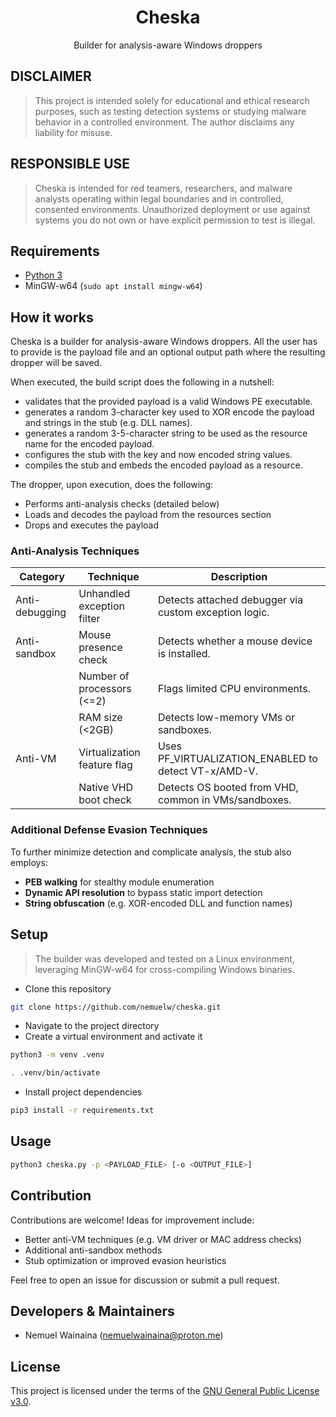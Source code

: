 <h1 align="center">Cheska</h1>

<p align="center">Builder for analysis-aware Windows droppers</p>

## DISCLAIMER

> This project is intended solely for educational and ethical research purposes, such as testing detection
> systems or studying malware behavior in a controlled environment. The author disclaims any liability for
> misuse.

## RESPONSIBLE USE

> Cheska is intended for red teamers, researchers, and malware analysts operating within legal boundaries and
> in controlled, consented environments. Unauthorized deployment or use against systems you do not own or have
> explicit permission to test is illegal.

## Requirements

- [Python 3](https://www.python.org/downloads)
- MinGW-w64 (`sudo apt install mingw-w64`)

## How it works

Cheska is a builder for analysis-aware Windows droppers. All the user has to provide is the payload file and
an optional output path where the resulting dropper will be saved.

When executed, the build script does the following in a nutshell:
- validates that the provided payload is a valid Windows PE executable.
- generates a random 3-character key used to XOR encode the payload and strings in the stub (e.g. DLL names).
- generates a random 3-5-character string to be used as the resource name for the encoded payload.
- configures the stub with the key and now encoded string values.
- compiles the stub and embeds the encoded payload as a resource.

The dropper, upon execution, does the following:

- Performs anti-analysis checks (detailed below)
- Loads and decodes the payload from the resources section
- Drops and executes the payload

### Anti-Analysis Techniques

| Category       | Technique                   | Description                                           |
|----------------|-----------------------------|-------------------------------------------------------|
| Anti-debugging | Unhandled exception filter  | Detects attached debugger via custom exception logic. |
| Anti-sandbox   | Mouse presence check        | Detects whether a mouse device is installed.          |
|                | Number of processors (<=2)  | Flags limited CPU environments.                       |
|                | RAM size (<2GB)             | Detects low-memory VMs or sandboxes.                  |
| Anti-VM        | Virtualization feature flag | Uses PF_VIRTUALIZATION_ENABLED to detect VT-x/AMD-V.  |
|                | Native VHD boot check       | Detects OS booted from VHD, common in VMs/sandboxes.  |
 
### Additional Defense Evasion Techniques

To further minimize detection and complicate analysis, the stub also employs:

- **PEB walking** for stealthy module enumeration
- **Dynamic API resolution** to bypass static import detection
- **String obfuscation** (e.g. XOR-encoded DLL and function names)


## Setup

> The builder was developed and tested on a Linux environment, leveraging MinGW-w64 for cross-compiling
> Windows binaries.

- Clone this repository

```bash
git clone https://github.com/nemuelw/cheska.git
```

- Navigate to the project directory
- Create a virtual environment and activate it

```bash
python3 -m venv .venv
```

```bash
. .venv/bin/activate
```

- Install project dependencies
  
```bash
pip3 install -r requirements.txt
```

## Usage

```bash
python3 cheska.py -p <PAYLOAD_FILE> [-o <OUTPUT_FILE>]
```

## Contribution

Contributions are welcome! Ideas for improvement include:

- Better anti-VM techniques (e.g. VM driver or MAC address checks)
- Additional anti-sandbox methods
- Stub optimization or improved evasion heuristics

Feel free to open an issue for discussion or submit a pull request.

## Developers & Maintainers

- Nemuel Wainaina ([nemuelwainaina@proton.me](mailto:nemuelwainaina@proton.me))

## License

This project is licensed under the terms of the [GNU General Public License v3.0](LICENSE).
